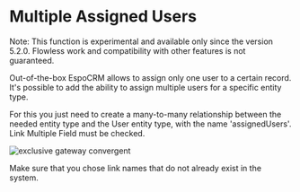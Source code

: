 # Multiple Assigned Users

Note: This function is experimental and available only since the version 5.2.0. Flowless work and compatibility with other features is not guaranteed.

Out-of-the-box EspoCRM allows to assign only one user to a certain record. It's possible to add the ability to assign multiple users for a specific entity type.

For this you just need to create a many-to-many relationship between the needed entity type and the User entity type, with the name 'assignedUsers'. Link Multiple Field must be checked.

![exclusive gateway convergent](https://raw.githubusercontent.com/espocrm/documentation/master/_static/images/administration/multiple-assigned-users/1.png)

Make sure that you chose link names that do not already exist in the system.
